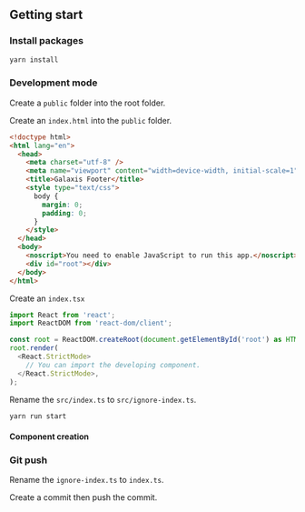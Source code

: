 ## Getting start

### Install packages

```bash
yarn install
```

### Development mode

Create a `public` folder into the root folder.

Create an `index.html` into the `public` folder.

```html
<!doctype html>
<html lang="en">
  <head>
    <meta charset="utf-8" />
    <meta name="viewport" content="width=device-width, initial-scale=1" />
    <title>Galaxis Footer</title>
    <style type="text/css">
      body {
        margin: 0;
        padding: 0;
      }
    </style>
  </head>
  <body>
    <noscript>You need to enable JavaScript to run this app.</noscript>
    <div id="root"></div>
  </body>
</html>
```

Create an `index.tsx`

```typescript
import React from 'react';
import ReactDOM from 'react-dom/client';

const root = ReactDOM.createRoot(document.getElementById('root') as HTMLElement);
root.render(
  <React.StrictMode>
    // You can import the developing component.
  </React.StrictMode>,
);
```

Rename the `src/index.ts` to `src/ignore-index.ts`.

```bash
yarn run start
```

#### Component creation

### Git push

Rename the `ignore-index.ts` to `index.ts`.

Create a commit then push the commit.
